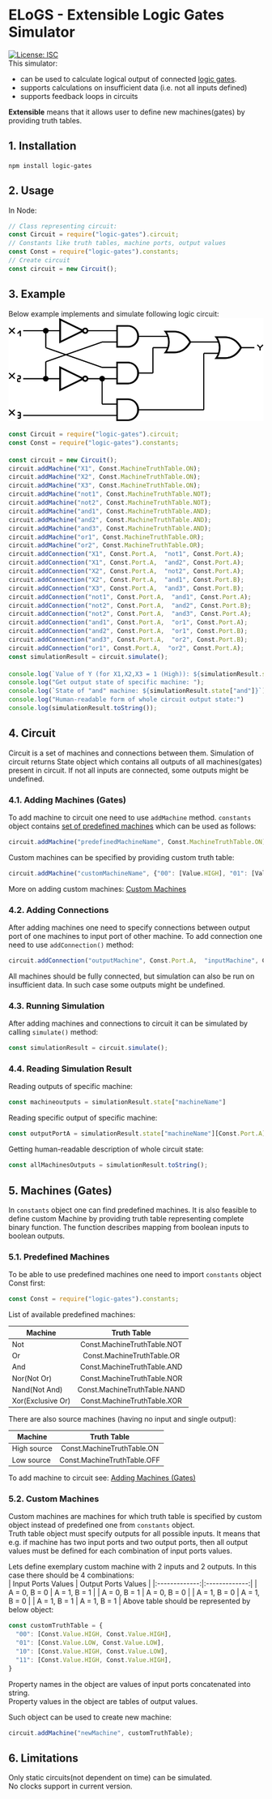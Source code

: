 # ELoGS - Extensible Logic Gates Simulator
[![License: ISC](https://img.shields.io/badge/License-ISC-blue.svg)](https://opensource.org/licenses/ISC)  
This simulator:
  - can be used to calculate logical output of connected [logic gates](https://en.wikipedia.org/wiki/Logic_gate).  
  - supports calculations on insufficient data (i.e. not all inputs defined)
  - supports feedback loops in circuits  

**Extensible** means that it allows user to define new machines(gates) by providing truth tables.  
## 1. Installation
```
npm install logic-gates
```
## 2. Usage
In Node:
```javascript
// Class representing circuit:
const Circuit = require("logic-gates").circuit;
// Constants like truth tables, machine ports, output values
const Const = require("logic-gates").constants;
// Create circuit
const circuit = new Circuit();
```
## 3. Example
Below example implements and simulate following logic circuit:
![Circuit example](/images/logic_gates_example.svg?raw=true "Circuit example")
```javascript
const Circuit = require("logic-gates").circuit;
const Const = require("logic-gates").constants;

const circuit = new Circuit();
circuit.addMachine("X1", Const.MachineTruthTable.ON);
circuit.addMachine("X2", Const.MachineTruthTable.ON);
circuit.addMachine("X3", Const.MachineTruthTable.ON);
circuit.addMachine("not1", Const.MachineTruthTable.NOT);
circuit.addMachine("not2", Const.MachineTruthTable.NOT);
circuit.addMachine("and1", Const.MachineTruthTable.AND);
circuit.addMachine("and2", Const.MachineTruthTable.AND);
circuit.addMachine("and3", Const.MachineTruthTable.AND);
circuit.addMachine("or1", Const.MachineTruthTable.OR);
circuit.addMachine("or2", Const.MachineTruthTable.OR);
circuit.addConnection("X1", Const.Port.A,  "not1", Const.Port.A);
circuit.addConnection("X1", Const.Port.A,  "and2", Const.Port.A);
circuit.addConnection("X2", Const.Port.A,  "not2", Const.Port.A);
circuit.addConnection("X2", Const.Port.A,  "and1", Const.Port.B);
circuit.addConnection("X3", Const.Port.A,  "and3", Const.Port.B);
circuit.addConnection("not1", Const.Port.A,  "and1", Const.Port.A);
circuit.addConnection("not2", Const.Port.A,  "and2", Const.Port.B);
circuit.addConnection("not2", Const.Port.A,  "and3", Const.Port.A);
circuit.addConnection("and1", Const.Port.A,  "or1", Const.Port.A);
circuit.addConnection("and2", Const.Port.A,  "or1", Const.Port.B);
circuit.addConnection("and3", Const.Port.A,  "or2", Const.Port.B);
circuit.addConnection("or1", Const.Port.A,  "or2", Const.Port.A);
const simulationResult = circuit.simulate();

console.log(`Value of Y (for X1,X2,X3 = 1 (High)): ${simulationResult.state["or2"][Const.Port.A]}`);
console.log("Get output state of specific machine: ");
console.log(`State of "and" machine: ${simulationResult.state["and"]}`);
console.log("Human-readable form of whole circuit output state:")
console.log(simulationResult.toString());
```
## 4. Circuit
Circuit is a set of machines and connections between them. Simulation of circuit returns State object which contains all outputs of all machines(gates) present in circuit. If not all inputs are connected, some outputs might be undefined.
### 4.1. Adding Machines (Gates)
To add machine to circuit one need to use `addMachine` method. `constants` object contains [set of predefined machines](###5.1.-predefined-machines) which can be used as follows:
```javascript
circuit.addMachine("predefinedMachineName", Const.MachineTruthTable.ON);
```
Custom machines can be specified by providing custom truth table:
```javascript
circuit.addMachine("customMachineName", {"00": [Value.HIGH], "01": [Value.HIGH], "10": [Value.LOW], "11": [Value.LOW]});
```
More on adding custom machines: [Custom Machines](###5.2.-custom-machines)
### 4.2. Adding Connections
After adding machines one need to specify connections between output port of one machines to input port of other machine. To add connection one need to use `addConnection()` method:
```javascript
circuit.addConnection("outputMachine", Const.Port.A,  "inputMachine", Const.Port.A);
```
All machines should be fully connected, but simulation can also be run on insufficient data. In such case some outputs might be undefined.  
### 4.3. Running Simulation
After adding machines and connections to circuit it can be simulated by calling `simulate()` method:
```javascript
const simulationResult = circuit.simulate();
```
### 4.4. Reading Simulation Result
Reading outputs of specific machine:
```javascript
const machineoutputs = simulationResult.state["machineName"]
```
Reading specific output of specific machine:
```javascript
const outputPortA = simulationResult.state["machineName"][Const.Port.A];
```
Getting human-readable description of whole circuit state:
```javascript
const allMachinesOutputs = simulationResult.toString();
```
## 5. Machines (Gates)
In `constants` object one can find predefined machines. It is also feasible to define custom Machine by providing truth table representing complete binary function. The function describes mapping from boolean inputs to boolean outputs.  
### 5.1. Predefined Machines
To be able to use predefined machines one need to import `constants` object Const first:
```javascript
const Const = require("logic-gates").constants;
```
List of available predefined machines:

| Machine | Truth Table |
| ------------- |:-------------:|
| Not | Const.MachineTruthTable.NOT |
| Or | Const.MachineTruthTable.OR |
| And | Const.MachineTruthTable.AND |
| Nor(Not Or) | Const.MachineTruthTable.NOR |
| Nand(Not And) | Const.MachineTruthTable.NAND |
| Xor(Exclusive Or) | Const.MachineTruthTable.XOR |

There are also source machines (having no input and single output):

| Machine | Truth Table |
| ------------- |:-------------:|
| High source | Const.MachineTruthTable.ON |
| Low source | Const.MachineTruthTable.OFF |

To add machine to circuit see: [Adding Machines (Gates)](###4.1.-adding-machines-(gates))
### 5.2. Custom Machines
Custom machines are machines for which truth table is specified by custom object instead of predefined one from `constants` object.  
Truth table object must specify outputs for all possible inputs. It means that e.g. if machine has two input ports and two output ports, then all output values must be defined for each combination of input ports values.  

Lets define exemplary custom machine with 2 inputs and 2 outputs. In this case there should be 4 combinations:  
| Input Ports Values        | Output Ports Values           |
|:-------------:|:-------------:|
| A = 0, B = 0 | A = 1, B = 1 |
| A = 0, B = 1 | A = 0, B = 0 |
| A = 1, B = 0 | A = 1, B = 0 |
| A = 1, B = 1 | A = 1, B = 1 |
Above table should be represented by below object:
```javascript
const customTruthTable = {
  "00": [Const.Value.HIGH, Const.Value.HIGH],
  "01": [Const.Value.LOW, Const.Value.LOW],
  "10": [Const.Value.HIGH, Const.Value.LOW],
  "11": [Const.Value.HIGH, Const.Value.HIGH],
}
```
Property names in the object are values of input ports concatenated into string.  
Property values in the object are tables of output values.  

Such object can be used to create new machine:
```javascript
circuit.addMachine("newMachine", customTruthTable);
```
## 6. Limitations
Only static circuits(not dependent on time) can be simulated.  
No clocks support in current version.  
